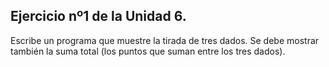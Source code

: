 ## Ejercicio nº1 de la Unidad 6.

Escribe un programa que muestre la tirada de tres dados. Se debe mostrar
también la suma total (los puntos que suman entre los tres dados).